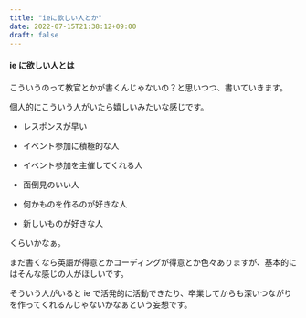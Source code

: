 ```yaml
---
title: "ieに欲しい人とか"
date: 2022-07-15T21:38:12+09:00
draft: false
---
```


#### ie に欲しい人とは

こういうのって教官とかが書くんじゃないの？と思いつつ、書いていきます。

個人的にこういう人がいたら嬉しいみたいな感じです。

- レスポンスが早い

- イベント参加に積極的な人

- イベント参加を主催してくれる人

- 面倒見のいい人

- 何かものを作るのが好きな人

- 新しいものが好きな人


くらいかなぁ。

まだ書くなら英語が得意とかコーディングが得意とか色々ありますが、基本的にはそんな感じの人がほしいです。

そういう人がいると ie で活発的に活動できたり、卒業してからも深いつながりを作ってくれるんじゃないかなぁという妄想です。
